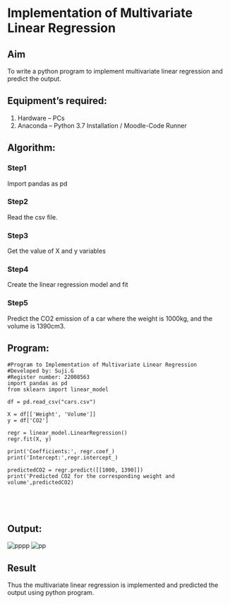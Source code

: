 # Implementation of Multivariate Linear Regression
## Aim
To write a python program to implement multivariate linear regression and predict the output.
## Equipment’s required:
1.	Hardware – PCs
2.	Anaconda – Python 3.7 Installation / Moodle-Code Runner
## Algorithm:
### Step1
Import pandas as pd

### Step2
Read the csv file.

### Step3
Get the value of X and y variables

### Step4
Create the linear regression model and fit

### Step5

Predict the CO2 emission of a car where the weight is 1000kg, and the volume is 1390cm3.

## Program:
```
#Program to Implementation of Multivariate Linear Regression
#Developed by: Suji.G
#Register number: 22008563
import pandas as pd
from sklearn import linear_model

df = pd.read_csv("cars.csv")

X = df[['Weight', 'Volume']]
y = df['CO2']

regr = linear_model.LinearRegression()
regr.fit(X, y)

print('Coefficients:', regr.coef_)
print('Intercept:',regr.intercept_)

predictedCO2 = regr.predict([[1000, 1390]])
print('Predicted CO2 for the corresponding weight and volume',predictedCO2)





```
## Output:

![pppp](https://user-images.githubusercontent.com/119559822/214363482-6c3d2af0-aa88-43bc-88bd-adaf6b1f07b8.png)
![pp](https://user-images.githubusercontent.com/119559822/214363522-52e3b57f-d8fa-460d-8df6-5015d7d95fed.png)


## Result
Thus the multivariate linear regression is implemented and predicted the output using python program.
